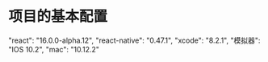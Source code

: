 # 项目的基本配置
"react": "16.0.0-alpha.12",
"react-native": "0.47.1",
"xcode": "8.2.1",
"模拟器": "IOS 10.2",
"mac": "10.12.2"

